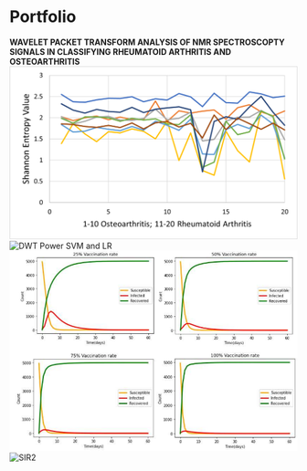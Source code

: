 # Portfolio

**WAVELET PACKET TRANSFORM ANALYSIS OF NMR SPECTROSCOPTY SIGNALS IN CLASSIFYING RHEUMATOID ARTHRITIS AND OSTEOARTHRITIS**
![WPT_DB2_SHANNON_FEATURES.png](WPT_DB2_SHANNON_FEATURES.png)
![DWT Power SVM and LR](https://github.com/user-attachments/assets/e52fc8e0-9590-45c3-8993-3ee0d1bafd73)
![SIR](SIR.PNG)
![SIR2](https://github.com/user-attachments/assets/881b5011-6179-437a-9dc9-a2a3cfd6ae4f)
